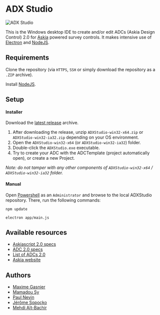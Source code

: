 ADX Studio
==========

![ADX Studio](https://dl.dropboxusercontent.com/u/4885226/adx-studio_icon.png)

This is the Windows desktop IDE to create and/or edit ADCs (Askia Design Control) 2.0 for [Askia](http://www.askia.com/) powered survey controls. It makes intensive use of [Electron](https://github.com/atom/electron) and [NodeJS](https://nodejs.org/en/).

Requirements
------------

Clone the repository (via `HTTPS`, `SSH` or simply download the repository as a `.ZIP` archive).

Install [NodeJS](https://nodejs.org/download/).

Setup
-----

#### Installer

Download the [latest release](https://github.com/AskiaADX/ADXStudio/releases/latest) archive.

1.	After downloading the release, unzip `ADXStudio-win32-x64.zip` or `ADXStudio-win32-ia32.zip` depending on your OS environment.
2.	Open the `ADXStudio-win32-x64` (or `ADXStudio-win32-ia32`) folder.
3.	Double-click the `ADXStudio.exe` executable.
4.	Try to create your ADC with the ADCTemplate (project automatically open), or create a new Project.

*Note: do not tamper with any other components of `ADXStudio-win32-x64` / `ADXStudio-win32-ia32` folder.*

#### Manual

Open [Powershell](https://msdn.microsoft.com/en-us/dd742419) as an `Administrator` and browse to the local ADXStudio repository. There, run the following commands:

```
npm update
```

```
electron app/main.js
```

Available resources
-------------------

-	[Askiascript 2.0 specs](https://dev.askia.com/projects/askiadesign/wiki/Askiadesign_askiascript_2_0_specifications)
-	[ADC 2.0 specs](https://dev.askia.com/projects/askiadesign/wiki/Design6_ADC_2_0)
-	[List of ADCs 2.0](https://support.askia.com/hc/en-us/sections/200009182-askia-design-control-ADC-2-0-Javascript-)
-	[Askia website](http://askia.com/)

Authors
-------

-	[Maxime Gasnier](https://github.com/Maximeesilv)
-	[Mamadou Sy](https://github.com/MamadouSy)
-	[Paul Nevin](https://github.com/uncleserb)
-	[Jérôme Sopoçko](https://github.com/BadJerry)
-   [Mehdi Aït-Bachir](https://github.com/AskiaMehdi)
